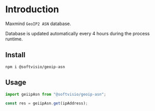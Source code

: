 # Introduction

Maxmind `GeoIP2 ASN` database.

Database is updated automatically every 4 hours during the process runtime.

## Install

```shell
npm i @softvisio/geoip-asn
```

## Usage

```javascript
import geiipAsn from "@softvisio/geoip-asn";

const res = geiipAsn.get(ipAddress);
```
